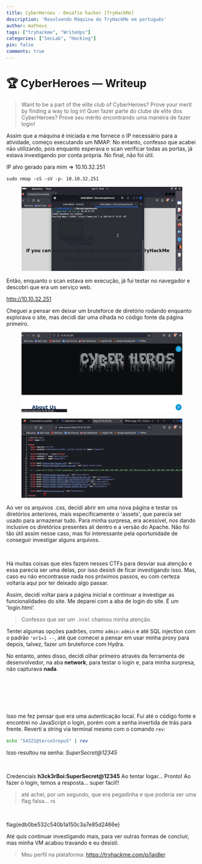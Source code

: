 ```yaml
---
title: CyberHeroes - Desafio hacker [TryHackMe]
description: 'Resolvendo Máquina do TryHackMe em português'
author: matheus
tags: ["tryhackme", "WriteUps"]
categories: ["SecLab", "Hacking"]
pin: false
comments: true
---
```


# 🏆 CyberHeroes — Writeup
> Want to be a part of the elite club of CyberHeroes? Prove your merit by finding a way to log in!
> Quer fazer parte do clube de elite dos CyberHeroes? Prove seu mérito encontrando uma maneira de fazer login!


Assim que a máquina é iniciada e me fornece o IP necessário para a atividade, começo executando um NMAP. No entanto, confesso que acabei não utilizando, pois enquanto esperava o scan verificar todas as portas, já estava investigando por conta própria. No final, não foi útil.

IP alvo gerado para mim => 10.10.32.251

```shell-session
sudo nmap -sS -sV -p- 10.10.32.251
```

<figure><img src="/../../_drafts/.gitbook/assets/image (20).png" alt=""><figcaption></figcaption></figure>

Então, enquanto o scan estava em execução, já fui testar no navegador e descobri que era um serviço web.

http://10.10.32.251

Cheguei a pensar em deixar um bruteforce de diretório rodando enquanto explorava o site, mas decidi dar uma olhada no código fonte da página primeiro.

<figure><img src="/../../_drafts/.gitbook/assets/image (21).png" alt=""><figcaption></figcaption></figure>

<figure><img src="/../../_drafts/.gitbook/assets/image (22).png" alt=""><figcaption></figcaption></figure>

Ao ver os arquivos .css, decidi abrir em uma nova página e testar os diretórios anteriores, mais especificamente o 'assets', que parecia ser usado para armazenar tudo. Para minha surpresa, era acessível, nos dando inclusive os diretórios presentes ali dentro e a versão do Apache. Não foi tão útil assim nesse caso, mas foi interessante pela oportunidade de conseguir investigar alguns arquivos.

<figure><img src="../../_drafts/.gitbook/assets/image (23).png" alt="" width="375"><figcaption></figcaption></figure>

Há muitas coisas que eles fazem nesses CTFs para desviar sua atenção e essa parecia ser uma delas, por isso desisti de ficar investigando isso. Mas, caso eu não encontrasse nada nos próximos passos, eu com certeza voltaria aqui por ter deixado algo passar.

Assim, decidi voltar para a página inicial e continuar a investigar as funcionalidades do site. Me deparei com a aba de login do site. É um 'login.html'. 

> Confesso que ser um `.html` chamou minha atenção.

Tentei algumas opções padrões, como `admin:admin` e até SQL injection com o padrão `'or1=1 --`, até que comecei a pensar em usar minha proxy para depois, talvez, fazer um bruteforce com Hydra.

No entanto, antes disso, decidi olhar primeiro através da ferramenta de desenvolvedor, na aba **network**, para testar o login e, para minha surpresa, não capturava **nada**.

<figure><img src="../../_drafts/.gitbook/assets/image (24).png" alt=""><figcaption></figcaption></figure>

<figure><img src="../../_drafts/.gitbook/assets/image (27).png" alt=""><figcaption></figcaption></figure>

<figure><img src="../../_drafts/.gitbook/assets/image (25).png" alt=""><figcaption></figcaption></figure>

Isso me fez pensar que era uma autenticação local. Fui até o código fonte e encontrei no JavaScript o login, porém com a senha invertida de trás para frente. Reverti a string via terminal mesmo com o comando `rev`:

```bash
echo "54321@terceSrepuS" | rev
```

Isso resultou na senha: _SuperSecret@12345_

<figure><img src="../../_drafts/.gitbook/assets/image (28).png" alt=""><figcaption></figcaption></figure>

Credenciais **h3ck3rBoi:SuperSecret@12345**
Ao tentar logar...
Pronto!
Ao fazer o login, temos a resposta... super fácil!!
> até achei, por um segundo, que era pegadinha e que poderia ser uma flag falsa... rs

<figure><img src="../../_drafts/.gitbook/assets/image (29).png" alt=""><figcaption></figcaption></figure>

flag{edb0be532c540b1a150c3a7e85d2466e}

Até quis continuar investigando mais, para ver outras formas de concluir, mas minha VM acabou travando e eu desisti.

> Meu perfil na plataforma: https://tryhackme.com/p/laidler